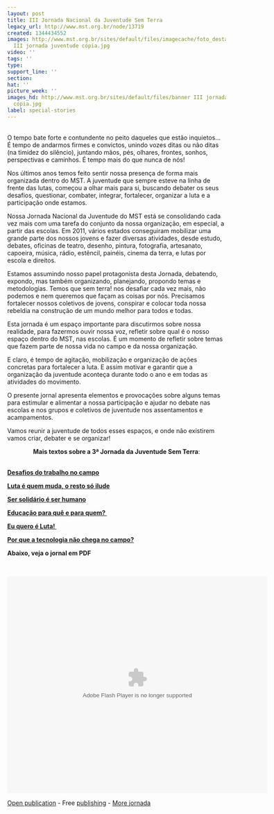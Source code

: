 ```yaml
---
layout: post
title: III Jornada Nacional da Juventude Sem Terra
legacy_url: http://www.mst.org.br/node/13719
created: 1344434552
images: http://www.mst.org.br/sites/default/files/imagecache/foto_destaque/banner
  III jornada juventude cópia.jpg
video: ''
tags: ''
type: 
support_line: ''
section: 
hat: ''
picture_week: ''
images_hd: http://www.mst.org.br/sites/default/files/banner III jornada juventude
  cópia.jpg
label: special-stories
---
```

<p><br>O tempo bate forte e contundente no peito daqueles que estão inquietos... É tempo de andarmos firmes e convictos, unindo vozes ditas ou não ditas (na timidez do silêncio), juntando mãos, pés, olhares, frontes, sonhos, perspectivas e caminhos. É tempo mais do que nunca de nós!</p><p>Nos últimos anos temos feito sentir nossa presença de forma mais organizada dentro do MST. A juventude que sempre esteve na linha de frente das lutas, começou a olhar mais para si, buscando debater os seus desafios, questionar, combater, integrar, fortalecer, organizar a luta e a participação onde estamos.</p><p>Nossa Jornada Nacional da Juventude do MST está se consolidando cada vez mais com uma tarefa do conjunto da nossa organização, em especial, a partir das escolas. Em 2011, vários estados conseguiram mobilizar uma grande parte dos nossos jovens e fazer diversas atividades, desde estudo, debates, oficinas de teatro, desenho, pintura, fotografia, artesanato, capoeira, música, rádio, estêncil, painéis, cinema da terra, e lutas por escola e direitos.</p><p>Estamos assumindo nosso papel protagonista desta Jornada, debatendo, expondo, mas também organizando, planejando, propondo temas e metodologias. Temos que sem terra! nos desafiar cada vez mais, não podemos e nem queremos que façam as coisas por nós. Precisamos fortalecer nossos coletivos de jovens, conspirar e colocar toda nossa rebeldia na construção de um mundo melhor para todos e todas.</p><p>Esta jornada é um espaço importante para discutirmos sobre nossa realidade, para fazermos ouvir nossa voz, refletir sobre qual é o nosso espaço dentro do MST, nas escolas. É um momento de refletir sobre temas que fazem parte de nossa vida no campo e da nossa organização.</p><p>E claro, é tempo de agitação, mobilização e organização de ações concretas para fortalecer a luta. E assim motivar e garantir que a organização da juventude aconteça durante todo o ano e em todas as atividades do movimento.</p><p>O presente jornal apresenta elementos e provocações sobre alguns temas para estimular e alimentar a nossa participação e ajudar no debate nas escolas e nos grupos e coletivos de juventude nos assentamentos e acampamentos.</p><p style="text-align: left;">Vamos reunir a juventude de todos esses espaços, e onde não existirem vamos criar, debater e se organizar! <strong><br></strong></p><p style="text-align: center;"><strong>Mais textos sobre a 3ª Jornada da Juventude Sem Terra</strong>:</p><p style="text-align: left;"><br><a href="http://www.mst.org.br/Desafios-do-trabalho-no-campo" target="_blank"><strong>Desafios do trabalho no campo </strong></a></p><p><a href="http://www.mst.org.br/Luta-e-quem-muda-o-resto-so-ilude" target="_blank"><strong>Luta é quem muda, o resto só ilude </strong></a></p><p><a href="http://www.mst.org.br/Ser-solidario-e-ser-humano" target="_blank"><strong>Ser solidário é ser humano </strong></a></p><p><a href="http://www.mst.org.br/Educacao-para-que-e-para-quem" target="_blank"><strong>Educação para quê e para quem?&nbsp; </strong></a></p><p><a href="http://www.mst.org.br/Eu-quero-e-Luta" target="_blank"><strong>Eu quero é Luta!&nbsp; </strong></a></p><p><a href="http://www.mst.org.br/Por-que-a-tecnologia-nao-chega-no-campo" target="_blank"><strong>Por que a tecnologia não chega no campo? </strong></a></p>  <p><strong>Abaixo, veja o jornal em PDF</strong></p><p>&nbsp;</p><div><p><object style="width: 600px; height: 500px;"><param value="http://static.issuu.com/webembed/viewers/style1/v2/IssuuReader.swf?mode=mini&amp;viewMode=singlePage&amp;autoFlip=true&amp;backgroundColor=%23222222&amp;documentId=120808182433-02fb6226d41b450f8fd626282e3e43bb" name="movie"><param value="true" name="allowfullscreen"><param value="false" name="menu"><param value="transparent" name="wmode"><embed flashvars="mode=mini&amp;viewMode=singlePage&amp;autoFlip=true&amp;backgroundColor=%23222222&amp;documentId=120808182433-02fb6226d41b450f8fd626282e3e43bb" style="width: 600px; height: 500px;" wmode="transparent" menu="false" allowfullscreen="true" type="application/x-shockwave-flash" src="http://static.issuu.com/webembed/viewers/style1/v2/IssuuReader.swf"></object></p><div style="width:600px;text-align:left;"><a target="_blank" href="http://issuu.com/paginadomst/docs/jornal_da_juventude_sem_terra?mode=window&amp;viewMode=singlePage&amp;backgroundColor=%23222222">Open publication</a> - Free <a target="_blank" href="http://issuu.com">publishing</a> - <a target="_blank" href="http://issuu.com/search?q=jornada">More jornada</a></div><div style="width: 600px; text-align: left;">&nbsp;</div><div style="width: 600px; text-align: left;">&nbsp;</div><div style="width: 600px; text-align: left;">&nbsp;</div><div style="width: 600px; text-align: left;">&nbsp;</div><div style="width: 600px; text-align: left;">&nbsp;</div></div>
